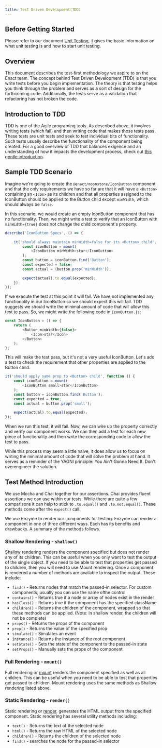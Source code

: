 ```yaml
---
title: Test Driven Development(TDD)
---
```


## Before Getting Started

Please refer to our document [Unit Testing](../unit-testing/), it gives 
the basic information on what unit testing is and how to start unit testing.

## Overview

This document describes the test-first methodology we aspire to on the Enact team.  The concept behind Test Driven
Development (TDD) is that you write tests before you begin implementation.  The theory is that testing helps you think
through the problem and serves as a sort of design for the forthcoming code.  Additionally, the tests serve as a validation
that refactoring has not broken the code.

## Introduction to TDD

TDD is one of the Agile programing tools. As described above, it involves writing tests (which fail) and then writing code
that makes those tests pass.  These tests are unit tests and seek to test individual bits of functionality.  Such tests
usually describe the functionality of the component being created. For a good overview of TDD that balances exigence and
an understanding of how it impacts the development process, check out [this gentle introduction](http://jrsinclair.com/articles/2016/one-weird-trick-that-will-change-the-way-you-code-forever-javascript-tdd/).

## Sample TDD Scenario

Imagine we're going to create the `@enact/moonstone/IconButton` component and that the only requirements we have so far
are that it will have a `<Button>` containing an `<Icon>` as its children and that all properties assigned to the IconButton
should be applied to the Button child except `minWidth`, which should always be `false`.

In this scenario, we would create an empty IconButton component that has no functionality.  Then, we might write a test to
verify that an IconButton with `minWidth={true}` does not change the child component's property.

```js
describe('IconButton Specs', () => {
	
	it('should always maintain minWidth=false for its <Button> child', function () {
		const iconButton = mount(
			<IconButton minWidth>star</IconButton>
		);
		const button = iconButton.find('Button');
		const expected = false;
		const actual = (button.prop('minWidth'));
	
		expect(actual).to.equal(expected);
	});
});
```

If we execute the test at this point it will fail.  We have not implemented any functionality in our IconButton so we
should expect this will fail.  TDD suggests we should write the minimal amount of code that will allow this test to pass.
So, we might write the following code in `IconButton.js`:

```js
const IconButton = () => {
	return (
		<Button minWidth={false}>
			<Icon>star</Icon>
		</Button>
	);
};
```

This will make the test pass, but it's not a very useful IconButton.  Let's add a test to check the requirement that other
properties are applied to the Button child.

```js
it('should apply same prop to <Button> child', function () {
	const iconButton = mount(
		<IconButton small>star</IconButton>
	);
	const button = iconButton.find('Button');
	const expected = true;
	const actual = button.prop('small');
	
	expect(actual).to.equal(expected);
});
```

When we run this test, it will fail.  Now, we can wire up the property correctly and verify our component works.  We can
then add a test for each new piece of functionality and then write the corresponding code to allow the test to pass.

While this process may seem a little naive, it does allow us to focus on writing the minimal amount of code that will solve
the problem at hand.  It serves as a reminder of the YAGNI principle: You Ain't Gonna Need It.  Don't overengineer the
solution.

## Test Method Introduction

We use Mocha and Chai together for our assertions. Chai provides fluent assertions we can use within our tests. While
there are quite a few comparisons it can help to stick to `.to.equal()` and `.to.not.equal()`.  These methods come after
the `expect()` call.

We use Enzyme to render our components for testing. Enzyme can render a component in one of three different ways.  Each
has its benefits and drawbacks.  A summary of the methods follows.

### Shallow Rendering - `shallow()`

[Shallow](https://github.com/airbnb/enzyme/blob/master/docs/api/shallow.md) rendering renders the component specified but does not render any of its children.  This can be useful when you
only want to test the output of the single object.  If you need to be able to test that properties get passed to children,
then you will need to use Mount rendering.  Once a component is rendered a number of methods are available to inspect the
output.  These include:

*   `find()` - Returns nodes that match the passed-in selector.  For custom components, usually you can use the name ofthe control
*   `contains()` - Returns true if a node or array of nodes exist in the render
*   `hasClass()` - Returns true if the component has the specified className
*   `children()` - Returns the children of the component, wrapped so that these methods can be applied. (Note: In shallow render, the children will not be complete)
*   `props()` - Returns the props of the component
*   `prop()` - Returns the value of the specified prop
*   `simulate()` - Simulates an event
*   `instance()` - Returns the instance of the root component
*   `setState()` - Sets the state of the component to the passed-in state
*   `setProps()` - Manually sets the props of the component

### Full Rendering - `mount()`

Full rendering or [mount](https://github.com/airbnb/enzyme/blob/master/docs/api/mount.md) renders the component specified as well as all children.  This can be useful when you need to be able to
test that properties get passed to children. Mount rendering uses the same methods as Shallow rendering listed above.

### Static Rendering - `render()`

Static rendering or [render](https://github.com/airbnb/enzyme/blob/master/docs/api/render.md), generates the HTML output from the specified component.  Static rendering has several utility methods including:

*   `text()` - Returns the text of the selected node
*   `html()` - Returns the raw HTML of the selected node
*   `children()` - Returns the children of the selected node
*   `find()` - searches the node for the passed-in selector
